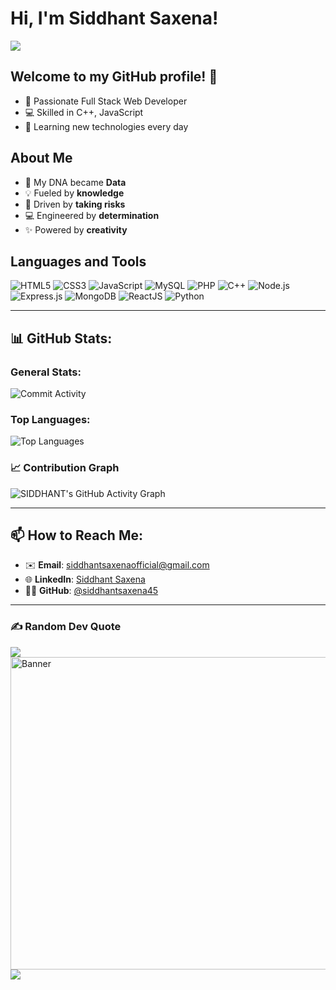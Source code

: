 # Hi, I'm Siddhant Saxena! 
![](https://komarev.com/ghpvc/?username=siddhantsaxena45)
## Welcome to my GitHub profile! 🚀
- 🌟 Passionate Full Stack Web Developer
- 💻 Skilled in C++, JavaScript
- 🌱 Learning new technologies every day
  
## About Me
- 🧬 My DNA became **Data**
- 💡 Fueled by **knowledge**
- 🎯 Driven by **taking risks**
- 💻 Engineered by **determination**
- ✨ Powered by **creativity**

## Languages and Tools
![HTML5](https://img.shields.io/badge/HTML5-E34F26?style=for-the-badge&logo=html5&logoColor=white)
![CSS3](https://img.shields.io/badge/CSS3-1572B6?style=for-the-badge&logo=css3&logoColor=white)
![JavaScript](https://img.shields.io/badge/JavaScript-F7DF1E?style=for-the-badge&logo=javascript&logoColor=black)
![MySQL](https://img.shields.io/badge/MySQL-4479A1?style=for-the-badge&logo=mysql&logoColor=white)
![PHP](https://img.shields.io/badge/PHP-777BB4?style=for-the-badge&logo=php&logoColor=white)
![C++](https://img.shields.io/badge/C++-00599C?style=for-the-badge&logo=cplusplus&logoColor=white)
![Node.js](https://img.shields.io/badge/Node.js-339933?style=for-the-badge&logo=nodedotjs&logoColor=white)
![Express.js](https://img.shields.io/badge/Express.js-000000?style=for-the-badge&logo=express&logoColor=white)
![MongoDB](https://img.shields.io/badge/MongoDB-47A248?style=for-the-badge&logo=mongodb&logoColor=white)
![ReactJS](https://img.shields.io/badge/React.js-123456?style=for-the-badge&logo=reactdotjs&logoColor=white)
<img src="https://img.shields.io/badge/python-%2314354C.svg?style=for-the-badge&logo=python&logoColor=white" alt="Python" />

---
 
## 📊 GitHub Stats:

### General Stats:
![Commit Activity](https://github-readme-stats.vercel.app/api?username=siddhantsaxena45&show_icons=true&hide_border=true&count_private=true&theme=radical&hide_border=false)

### Top Languages:
![Top Languages](https://github-readme-stats.vercel.app/api/top-langs/?username=siddhantsaxena45&layout=compact&theme=radical&hide_border=false&langs_count=20)


### 📈 Contribution Graph
![SIDDHANT's GitHub Activity Graph](https://github-readme-activity-graph.vercel.app/graph?username=siddhantsaxena45&theme=tokyo-night)

---

## 📫 How to Reach Me:
- ✉️ **Email**: siddhantsaxenaofficial@gmail.com
- 🌐 **LinkedIn**: [Siddhant Saxena](https://www.linkedin.com/in/siddhant-saxena-617286271)
- 🧑‍💻 **GitHub**: [@siddhantsaxena45](https://github.com/siddhantsaxena45)

---

### ✍️ Random Dev Quote
![](https://quotes-github-readme.vercel.app/api?type=horizontal&theme=radical)
<img src="https://i.giphy.com/media/v1.Y2lkPTc5MGI3NjExc2N1MXd5bmZyYWZoejVuaGI3eGJhbGd3enhhM24yMjh0czZ1ZG1mZSZlcD12MV9pbnRlcm5hbF9naWZfYnlfaWQmY3Q9Zw/26tn33aiTi1jkl6H6/giphy.gif" alt="Banner" width="1000" height="500">
[![](https://visitcount.itsvg.in/api?id=siddhantsaxena45&icon=0&color=8)](https://visitcount.itsvg.in)
